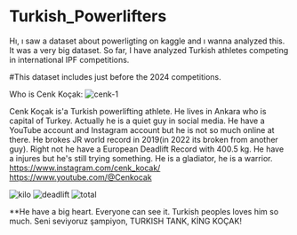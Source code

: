 # Turkish_Powerlifters


Hı, ı saw a dataset about powerligting on kaggle and ı wanna analyzed this.
It was a very big dataset.
So far, I have analyzed Turkish athletes competing in international IPF competitions.

#This dataset includes just before the 2024 competitions.


Who is Cenk Koçak: 
![cenk-1](https://github.com/3G3M3N/Turkish_Powerlifters/assets/83331577/6abb5469-4b58-41a0-8026-9b87e6eac5f6)

Cenk Koçak is'a Turkish powerlifting athlete. He lives in Ankara who is capital of Turkey. Actually he is a quiet guy in social media. He have a YouTube account and Instagram account but he is not so much online at there.
He brokes JR world record in 2019(in 2022 its broken from another guy).
Right not he have a European Deadlift Record with 400.5 kg.
He have a injures but he's still trying something. He is a gladiator, he is a warrior.
<br>
https://www.instagram.com/cenk_kocak/
<br>
https://www.youtube.com/@Cenkocak

![kilo](https://github.com/3G3M3N/Turkish_Powerlifters/assets/83331577/a173b628-e69e-4dff-a6b3-bdc71eba98ac)
![deadlift](https://github.com/3G3M3N/Turkish_Powerlifters/assets/83331577/16a3031b-813a-4586-b27c-87ad28eb0d82)
![total](https://github.com/3G3M3N/Turkish_Powerlifters/assets/83331577/f40100f9-e72f-486f-bc74-86a3e9c49246)



**He have a big heart. Everyone can see it. Turkish peoples loves him so much. Seni seviyoruz şampiyon, TURKISH TANK, KİNG KOÇAK!

